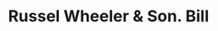 ---
doi: 10.7916/D8T73VH3
date_other: '1890'
date_other_textual: 1890-1899
form: printed ephemera
genre:
- Invoices
name:
- Russel Wheeler & Son
object_in_context_url: https://biggert.cul.columbia.edu/items/view/ave_biggert_01225
subject_hierarchical_geographic:
- Utica, New York, United States
subject_name:
- Russel Wheeler & Son
title: Russel Wheeler & Son. Bill
sort_title: Russel Wheeler & Son. Bill
call_number: ave_biggert_01225
coordinates:
- 43.094722222222224,-75.27583333333334
pid: ave_biggert_01225
identifiers: ave_biggert_01225
thumbnail: https://derivativo-2.library.columbia.edu/iiif/2/ldpd:343347/full/!256,256/0/native.jpg
permalink: "/biggert/ave_biggert_01225/"
layout: iiif-image-page
---